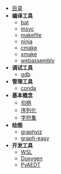 
- [目录](tools/README.md)
- **编译工具**
    - [bat](tools/chapter/bat.md)
    - [msvc](tools/chapter/msvc.md)
    - [makefile](tools/chapter/makefile.md)
    - [ninja](tools/chapter/ninja.md)
    - [cmake](tools/chapter/cmake.md)
    - [xmake](tools/chapter/xmake.md)
    - [webassembly](tools/chapter/Webassembly.md)
- **调试工具**
    - [gdb](https://spite-triangle.github.io/computer_tools/#/./LinuxCommand/chapter/gdb)
- **管理工具**
    - [conda](tools/chapter/conda.md)
- **基本概念**
    - [句柄](tools/chapter/handle.md)
    - [序列化](tools/chapter/Serialization.md)
    - [字符集](tools/chapter/charset.md)
- **绘图**
    - [graphviz](tools/chapter/graphviz.md)
    - [graph-easy](tools/chapter/grapheasy.md)
- **开发工具**
    - [WSL](tools/chapter/wsl.md)
    - [Doxygen](tools/chapter/doxygen.md)
    - [PyAEDT](tools/chapter/pyaedt.md)


